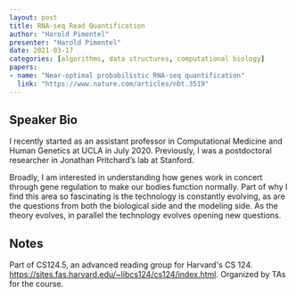 ```yaml
---
layout: post
title: RNA-seq Read Quantification
author: "Harold Pimentel"
presenter: "Harold Pimentel"
date: 2021-03-17
categories: [algorithms, data structures, computational biology]
papers:
- name: "Near-optimal probabilistic RNA-seq quantification"
  link: "https://www.nature.com/articles/nbt.3519"
---
```



## Speaker Bio

I recently started as an assistant professor in Computational Medicine and Human Genetics at UCLA in July 2020. Previously, I was a postdoctoral researcher in Jonathan Pritchard’s lab at Stanford.

Broadly, I am interested in understanding how genes work in concert through gene regulation to make our bodies function normally. Part of why I find this area so fascinating is the technology is constantly evolving, as are the questions from both the biological side and the modeling side. As the theory evolves, in parallel the technology evolves opening new questions.

## Notes
Part of CS124.5, an advanced reading group for Harvard's CS 124.  https://sites.fas.harvard.edu/~libcs124/cs124/index.html.  Organized by TAs for the course.